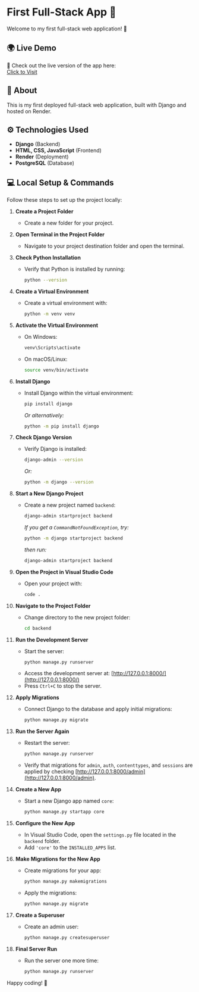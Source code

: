 # First Full-Stack App 🎉

Welcome to my first full-stack web application! 🚀  

## 🌍 Live Demo  
🔗 Check out the live version of the app here:  
[Click to Visit](https://firstfullstackapp-myta.onrender.com/)

## 📖 About  
This is my first deployed full-stack web application, built with Django and hosted on Render.  

## ⚙️ Technologies Used  
- **Django** (Backend)  
- **HTML, CSS, JavaScript** (Frontend)  
- **Render** (Deployment)  
- **PostgreSQL** (Database)

## 💻 Local Setup & Commands

Follow these steps to set up the project locally:

1. **Create a Project Folder**  
   - Create a new folder for your project.

2. **Open Terminal in the Project Folder**  
   - Navigate to your project destination folder and open the terminal.

3. **Check Python Installation**  
   - Verify that Python is installed by running:
     ```bash
     python --version
     ```

4. **Create a Virtual Environment**  
   - Create a virtual environment with:
     ```bash
     python -m venv venv
     ```

5. **Activate the Virtual Environment**  
   - On Windows:
     ```bash
     venv\Scripts\activate
     ```
   - On macOS/Linux:
     ```bash
     source venv/bin/activate
     ```

6. **Install Django**  
   - Install Django within the virtual environment:
     ```bash
     pip install django
     ```
     *Or alternatively:*
     ```bash
     python -m pip install django
     ```

7. **Check Django Version**  
   - Verify Django is installed:
     ```bash
     django-admin --version
     ```
     *Or:*
     ```bash
     python -m django --version
     ```

8. **Start a New Django Project**  
   - Create a new project named `backend`:
     ```bash
     django-admin startproject backend
     ```
     *If you get a `CommandNotFoundException`, try:*
     ```bash
     python -m django startproject backend
     ```
     *then run:*
     ```bash
     django-admin startproject backend
     ```

9. **Open the Project in Visual Studio Code**  
   - Open your project with:
     ```bash
     code .
     ```

10. **Navigate to the Project Folder**  
    - Change directory to the new project folder:
      ```bash
      cd backend
      ```

11. **Run the Development Server**  
    - Start the server:
      ```bash
      python manage.py runserver
      ```
    - Access the development server at: [http://127.0.0.1:8000/](http://127.0.0.1:8000/)  
    - Press `Ctrl+C` to stop the server.

12. **Apply Migrations**  
    - Connect Django to the database and apply initial migrations:
      ```bash
      python manage.py migrate
      ```

13. **Run the Server Again**  
    - Restart the server:
      ```bash
      python manage.py runserver
      ```
    - Verify that migrations for `admin`, `auth`, `contenttypes`, and `sessions` are applied by checking [http://127.0.0.1:8000/admin](http://127.0.0.1:8000/admin).

14. **Create a New App**  
    - Start a new Django app named `core`:
      ```bash
      python manage.py startapp core
      ```

15. **Configure the New App**  
    - In Visual Studio Code, open the `settings.py` file located in the `backend` folder.
    - Add `'core'` to the `INSTALLED_APPS` list.

16. **Make Migrations for the New App**  
    - Create migrations for your app:
      ```bash
      python manage.py makemigrations
      ```
    - Apply the migrations:
      ```bash
      python manage.py migrate
      ```

17. **Create a Superuser**  
    - Create an admin user:
      ```bash
      python manage.py createsuperuser
      ```

18. **Final Server Run**  
    - Run the server one more time:
      ```bash
      python manage.py runserver
      ```

Happy coding! 🚀
